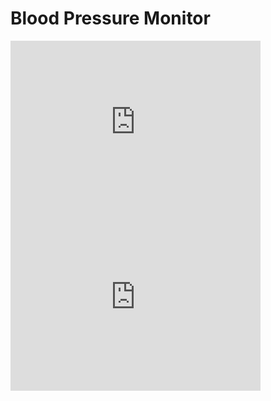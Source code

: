 # Blood Pressure Monitor

<iframe width="400" height="280" allowtransparency="true" scrolling="no" frameborder="no" src="https://widgets.wia.io/embed/wgt_4SoOkiM8/dev_y3g3Jigk"></iframe>

<iframe width="400" height="280" allowtransparency="true" scrolling="no" frameborder="no" src="https://widgets.wia.io/embed/wgt_qGiwRfug/dev_y3g3Jigk"></iframe>
<br/>
